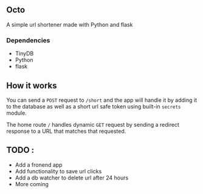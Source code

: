 
## Octo 

A simple url shortener made with Python and flask

### Dependencies 

- TinyDB
- Python
- flask

## How it works
You can send a ```POST``` request to ```/short``` and the app will handle it by adding it to the database as well as a short url safe token using built-in ```secrets``` module.

The home route ```/``` handles dynamic ```GET``` request by sending a redirect response to a URL that matches that requested.

## TODO :
- Add a fronend app
- Add functionality to save url clicks
- Add a db watcher to delete url after 24 hours
- More coming